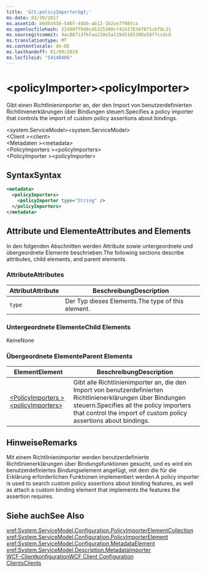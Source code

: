 ```yaml
---
title: '&lt;policyImporter&gt;'
ms.date: 03/30/2017
ms.assetid: b0d03456-546f-44bb-ab12-1b2ce7f98fca
ms.openlocfilehash: 22d90ff9d0cd5325300cf42437836f075cbf8c31
ms.sourcegitcommit: 4ac80713f6faa220e5a119d5165308a58f7ccdc8
ms.translationtype: MT
ms.contentlocale: de-DE
ms.lasthandoff: 01/09/2019
ms.locfileid: "54148486"
---
```

# <a name="ltpolicyimportergt"></a><span data-ttu-id="7f0ae-102">&lt;policyImporter&gt;</span><span class="sxs-lookup"><span data-stu-id="7f0ae-102">&lt;policyImporter&gt;</span></span>
<span data-ttu-id="7f0ae-103">Gibt einen Richtlinienimporter an, der den Import von benutzerdefinierten Richtlinienerklärungen über Bindungen steuert.</span><span class="sxs-lookup"><span data-stu-id="7f0ae-103">Specifies a policy importer that controls the import of custom policy assertions about bindings.</span></span>  
  
 <span data-ttu-id="7f0ae-104">\<system.ServiceModel></span><span class="sxs-lookup"><span data-stu-id="7f0ae-104">\<system.ServiceModel></span></span>  
<span data-ttu-id="7f0ae-105">\<Client ></span><span class="sxs-lookup"><span data-stu-id="7f0ae-105">\<client></span></span>  
<span data-ttu-id="7f0ae-106">\<Metadaten ></span><span class="sxs-lookup"><span data-stu-id="7f0ae-106">\<metadata></span></span>  
<span data-ttu-id="7f0ae-107">\<PolicyImporters ></span><span class="sxs-lookup"><span data-stu-id="7f0ae-107">\<policyImporters></span></span>  
<span data-ttu-id="7f0ae-108">\<PolicyImporter ></span><span class="sxs-lookup"><span data-stu-id="7f0ae-108">\<policyImporter></span></span>  
  
## <a name="syntax"></a><span data-ttu-id="7f0ae-109">Syntax</span><span class="sxs-lookup"><span data-stu-id="7f0ae-109">Syntax</span></span>  
  
```xml  
<metadata>
  <policyImporters>
    <policyImporter type="String" />
  </policyImporters>
</metadata>
```  
  
## <a name="attributes-and-elements"></a><span data-ttu-id="7f0ae-110">Attribute und Elemente</span><span class="sxs-lookup"><span data-stu-id="7f0ae-110">Attributes and Elements</span></span>  
 <span data-ttu-id="7f0ae-111">In den folgenden Abschnitten werden Attribute sowie untergeordnete und übergeordnete Elemente beschrieben.</span><span class="sxs-lookup"><span data-stu-id="7f0ae-111">The following sections describe attributes, child elements, and parent elements.</span></span>  
  
### <a name="attributes"></a><span data-ttu-id="7f0ae-112">Attribute</span><span class="sxs-lookup"><span data-stu-id="7f0ae-112">Attributes</span></span>  
  
|<span data-ttu-id="7f0ae-113">Attribut</span><span class="sxs-lookup"><span data-stu-id="7f0ae-113">Attribute</span></span>|<span data-ttu-id="7f0ae-114">Beschreibung</span><span class="sxs-lookup"><span data-stu-id="7f0ae-114">Description</span></span>|  
|---------------|-----------------|  
|`type`|<span data-ttu-id="7f0ae-115">Der Typ dieses Elements.</span><span class="sxs-lookup"><span data-stu-id="7f0ae-115">The type of this element.</span></span>|  
  
### <a name="child-elements"></a><span data-ttu-id="7f0ae-116">Untergeordnete Elemente</span><span class="sxs-lookup"><span data-stu-id="7f0ae-116">Child Elements</span></span>  
 <span data-ttu-id="7f0ae-117">Keine</span><span class="sxs-lookup"><span data-stu-id="7f0ae-117">None</span></span>  
  
### <a name="parent-elements"></a><span data-ttu-id="7f0ae-118">Übergeordnete Elemente</span><span class="sxs-lookup"><span data-stu-id="7f0ae-118">Parent Elements</span></span>  
  
|<span data-ttu-id="7f0ae-119">Element</span><span class="sxs-lookup"><span data-stu-id="7f0ae-119">Element</span></span>|<span data-ttu-id="7f0ae-120">Beschreibung</span><span class="sxs-lookup"><span data-stu-id="7f0ae-120">Description</span></span>|  
|-------------|-----------------|  
|[<span data-ttu-id="7f0ae-121">\<PolicyImporters ></span><span class="sxs-lookup"><span data-stu-id="7f0ae-121">\<policyImporters></span></span>](../../../../../docs/framework/configure-apps/file-schema/wcf/policyimporters.md)|<span data-ttu-id="7f0ae-122">Gibt alle Richtlinienimporter an, die den Import von benutzerdefinierten Richtlinienerklärungen über Bindungen steuern.</span><span class="sxs-lookup"><span data-stu-id="7f0ae-122">Specifies all the policy importers that control the import of custom policy assertions about bindings.</span></span>|  
  
## <a name="remarks"></a><span data-ttu-id="7f0ae-123">Hinweise</span><span class="sxs-lookup"><span data-stu-id="7f0ae-123">Remarks</span></span>  
 <span data-ttu-id="7f0ae-124">Mit einem Richtlinienimporter werden benutzerdefinierte Richtlinienerklärungen über Bindungsfunktionen gesucht, und es wird ein benutzerdefiniertes Bindungselement angefügt, mit dem die für die Erklärung erforderlichen Funktionen implementiert werden.</span><span class="sxs-lookup"><span data-stu-id="7f0ae-124">A policy importer is used to search custom policy assertions about binding features, as well as attach a custom binding element that implements the features the assertion requires.</span></span>  
  
## <a name="see-also"></a><span data-ttu-id="7f0ae-125">Siehe auch</span><span class="sxs-lookup"><span data-stu-id="7f0ae-125">See Also</span></span>  
 <xref:System.ServiceModel.Configuration.PolicyImporterElementCollection>  
 <xref:System.ServiceModel.Configuration.PolicyImporterElement>  
 <xref:System.ServiceModel.Configuration.MetadataElement>  
 <xref:System.ServiceModel.Description.MetadataImporter>  
 [<span data-ttu-id="7f0ae-126">WCF-Clientkonfiguration</span><span class="sxs-lookup"><span data-stu-id="7f0ae-126">WCF Client Configuration</span></span>](../../../../../docs/framework/wcf/feature-details/client-configuration.md)  
 [<span data-ttu-id="7f0ae-127">Clients</span><span class="sxs-lookup"><span data-stu-id="7f0ae-127">Clients</span></span>](../../../../../docs/framework/wcf/feature-details/clients.md)
